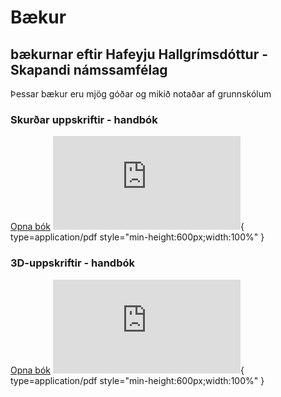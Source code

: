 # Bækur

##  bækurnar eftir Hafeyju Hallgrímsdóttur - Skapandi námssamfélag

Þessar bækur eru mjög góðar og mikið notaðar af grunnskólum

### Skurðar uppskriftir - handbók

[Opna bók](https://www.fabmennt.com/_files/ugd/0ebced_24d94c28ab224abcadfb159fe05d8f65.pdf)
![hafey bækur](https://www.fabmennt.com/_files/ugd/0ebced_24d94c28ab224abcadfb159fe05d8f65.pdf){ type=application/pdf style="min-height:600px;width:100%" }

### 3D-uppskriftir - handbók

[Opna bók](https://www.fabmennt.com/_files/ugd/0ebced_95d0764011804945837e85c2906135c7.pdf)
![hafey bækur](https://www.fabmennt.com/_files/ugd/0ebced_95d0764011804945837e85c2906135c7.pdf){ type=application/pdf style="min-height:600px;width:100%" }


